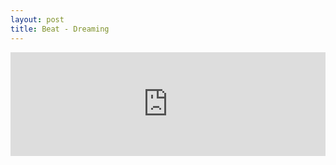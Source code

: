 ```yaml
---
layout: post
title: Beat - Dreaming
---
```


<iframe width="100%" height="166" scrolling="no" frameborder="no" src="https://w.soundcloud.com/player/?url=https%3A//api.soundcloud.com/tracks/43957365&amp;color=ff5500&amp;auto_play=false&amp;hide_related=false&amp;show_comments=true&amp;show_user=true&amp;show_reposts=false"></iframe>